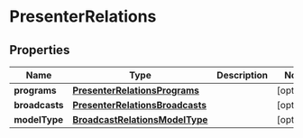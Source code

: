 
# PresenterRelations

## Properties
Name | Type | Description | Notes
------------ | ------------- | ------------- | -------------
**programs** | [**PresenterRelationsPrograms**](PresenterRelationsPrograms.md) |  |  [optional]
**broadcasts** | [**PresenterRelationsBroadcasts**](PresenterRelationsBroadcasts.md) |  |  [optional]
**modelType** | [**BroadcastRelationsModelType**](BroadcastRelationsModelType.md) |  |  [optional]



